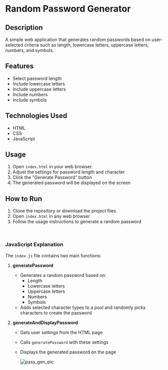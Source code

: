 # Random Password Generator

## Description
A simple web application that generates random passwords based on user-selected criteria such as length, lowercase letters, uppercase letters, numbers, and symbols.

## Features
- Select password length
- Include lowercase letters
- Include uppercase letters
- Include numbers
- Include symbols

## Technologies Used
- HTML
- CSS
- JavaScript

## Usage
1. Open `index.html` in your web browser.
2. Adjust the settings for password length and character
3. Click the "Generate Password" button
4. The generated password will be displayed on the screen

## How to Run
1. Clone the repository or download the project files
2. Open `index.html` in any web browser
3. Follow the usage instructions to generate a random password

<br>

### JavaScript Explanation
The `index.js` file contains two main functions:

1. **generatePassword**
   - Generates a random password based on:
     - Length
     - Lowercase letters
     - Uppercase letters
     - Numbers
     - Symbols
   - Adds selected character types to a pool and randomly picks characters to create the password

2. **generateAndDisplayPassword**
   - Gets user settings from the HTML page
   - Calls `generatePassword` with these settings
   - Displays the generated password on the page
   
      ![pass_gen_pic](https://github.com/user-attachments/assets/5c705096-f074-41a6-a7aa-d3bd02f22128)
